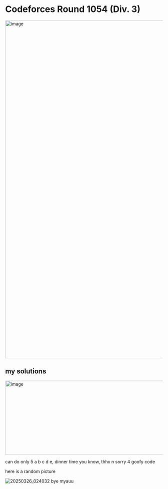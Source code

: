 # Codeforces Round 1054 (Div. 3)

<img width="1920" height="1080" alt="image" src="https://github.com/user-attachments/assets/cc28ce82-c742-495f-af1f-ddba37f54adf" />

## my solutions 



<img width="1613" height="236" alt="image" src="https://github.com/user-attachments/assets/d02a5845-3981-4d08-8986-8f7cc6fda99b" />


can do only 5 a b c d e, dinner time you know, thhx n  sorry 4 goofy code

here is a random picture

![20250326_024032](https://github.com/user-attachments/assets/03324105-86dd-470d-9ba4-2609e78db1d6)
 bye myauu
